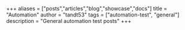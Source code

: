 +++
aliases = ["posts","articles","blog","showcase","docs"]
title = "Automation"
author = "tandt53"
tags = ["automation-test", "general"]
description = "General automation test posts"
+++